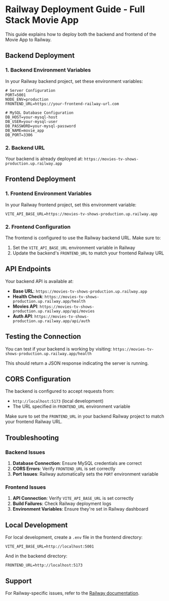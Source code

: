 # Railway Deployment Guide - Full Stack Movie App

This guide explains how to deploy both the backend and frontend of the Movie App to Railway.

## Backend Deployment

### 1. Backend Environment Variables

In your Railway backend project, set these environment variables:

```
# Server Configuration
PORT=5001
NODE_ENV=production
FRONTEND_URL=https://your-frontend-railway-url.com

# MySQL Database Configuration
DB_HOST=your-mysql-host
DB_USER=your-mysql-user
DB_PASSWORD=your-mysql-password
DB_NAME=movie_app
DB_PORT=3306
```

### 2. Backend URL
Your backend is already deployed at: `https://movies-tv-shows-production.up.railway.app`

## Frontend Deployment

### 1. Frontend Environment Variables

In your Railway frontend project, set this environment variable:

```
VITE_API_BASE_URL=https://movies-tv-shows-production.up.railway.app
```

### 2. Frontend Configuration

The frontend is configured to use the Railway backend URL. Make sure to:

1. Set the `VITE_API_BASE_URL` environment variable in Railway
2. Update the backend's `FRONTEND_URL` to match your frontend Railway URL

## API Endpoints

Your backend API is available at:
- **Base URL**: `https://movies-tv-shows-production.up.railway.app`
- **Health Check**: `https://movies-tv-shows-production.up.railway.app/health`
- **Movies API**: `https://movies-tv-shows-production.up.railway.app/api/movies`
- **Auth API**: `https://movies-tv-shows-production.up.railway.app/api/auth`

## Testing the Connection

You can test if your backend is working by visiting:
`https://movies-tv-shows-production.up.railway.app/health`

This should return a JSON response indicating the server is running.

## CORS Configuration

The backend is configured to accept requests from:
- `http://localhost:5173` (local development)
- The URL specified in `FRONTEND_URL` environment variable

Make sure to set the `FRONTEND_URL` in your backend Railway project to match your frontend Railway URL.

## Troubleshooting

### Backend Issues
1. **Database Connection**: Ensure MySQL credentials are correct
2. **CORS Errors**: Verify `FRONTEND_URL` is set correctly
3. **Port Issues**: Railway automatically sets the `PORT` environment variable

### Frontend Issues
1. **API Connection**: Verify `VITE_API_BASE_URL` is set correctly
2. **Build Failures**: Check Railway deployment logs
3. **Environment Variables**: Ensure they're set in Railway dashboard

## Local Development

For local development, create a `.env` file in the frontend directory:

```
VITE_API_BASE_URL=http://localhost:5001
```

And in the backend directory:

```
FRONTEND_URL=http://localhost:5173
```

## Support

For Railway-specific issues, refer to the [Railway documentation](https://docs.railway.app/). 